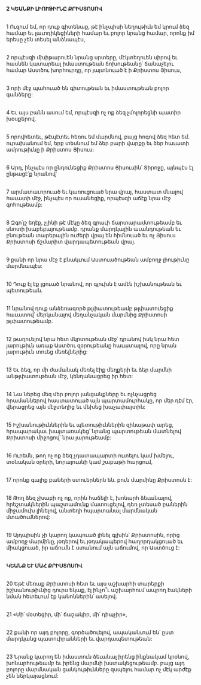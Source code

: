 **2 ԿԵԱՆՔԻ ԼԻՈՒԹԻՒՆԸ ՔՐԻՍՏՈՍՈՎ**

\
1 Ուզում եմ, որ դուք գիտենաք, թէ ինչպիսի նեղութիւն եմ կրում ձեզ համար եւ լաւոդիկեցիների համար եւ բոլոր նրանց համար, որոնք իմ երեսը չեն տեսել անձնապէս,

\
2 որպէսզի մխիթարուեն նրանց սրտերը, մէկտեղուեն սիրով եւ հասնեն կատարեալ իմաստութեան ճոխութեանը՝ ճանաչելու համար Աստծու խորհուրդը, որ յայտնուած է ի Քրիստոս Յիսուս,

\
3 որի մէջ պահուած են գիտութեան եւ իմաստութեան բոլոր գանձերը:

\
4 Եւ այս բանն ասում եմ, որպէսզի ոչ ոք ձեզ չմոլորեցնի պատիր խօսքերով.

\
5 որովհետեւ, թէպէտեւ հեռու եմ մարմնով, բայց հոգով ձեզ հետ եմ. ուրախանում եմ, երբ տեսնում եմ ձեր բարի վարքը եւ ձեր հաւատի ամրութիւնը ի Քրիստոս Յիսուս:

\
6 Արդ, ինչպէս որ ընդունեցիք Քրիստոս Յիսուսին՝ Տիրոջը, այնպէս էլ ընթացէ՛ք նրանով՝

\
7 արմատաւորուած եւ կառուցուած նրա վրայ, հաստատ մնալով հաւատի մէջ, ինչպէս որ ուսանեցիք, որպէսզի աճէք նրա մէջ գոհութեամբ:

\
8 Զգո՛յշ եղէք, չլինի թէ մէկը ձեզ գրաւի ճարտարամտութեամբ եւ սնոտի խաբեբայութեամբ. դրանք մարդկային աւանդութեան եւ բնութեան տարերային ուժերի վրայ են հիմնուած եւ ոչ Յիսուս Քրիստոսի ճշմարիտ վարդապետութեան վրայ.

\
9 քանի որ նրա մէջ է բնակւում Աստուածութեան ամբողջ լիութիւնը մարմնապէս:

\
10 Դուք էլ էք լցուած նրանով, որ գլուխն է ամէն իշխանութեան եւ պետութեան.

\
11 նրանով դուք անձեռագործ թլփատութեամբ թլփատուեցիք հաւատով՝ մերկանալով մեղանչական մարմնից Քրիստոսի թլփատութեամբ.

\
12 թաղուելով նրա հետ մկրտութեան մէջ՝ դրանով իսկ նրա հետ յարութիւն առաք Աստծու զօրութեանը հաւատալով, որը նրան յարութիւն տուեց մեռելներից:

\
13 Եւ ձեզ, որ մի ժամանակ մեռել էիք մեղքերի եւ ձեր մարմնի անթլփատութեան մէջ, կենդանացրեց իր հետ:

\
14 Նա ներեց մեզ մեր բոլոր յանցանքները եւ ոչնչացրեց հրամաններով հաստատուած այն պարտամուրհակը, որ մեր դէմ էր, վերացրեց այն մէջտեղից եւ մեխեց խաչափայտին:

\
15 Իշխանութիւններին եւ պետութիւններին զինաթափ արեց, հրապարակաւ խայտառակեց՝ նրանց պարտութեան մատնելով Քրիստոսի միջոցով՝ նրա յարութեամբ:

\
16 Ուրեմն, թող ոչ ոք ձեզ չդատապարտի ուտելու կամ խմելու, տօնական օրերի, նորալուսնի կամ շաբաթի հարցում,

\
17 որոնք գալիք բաների ստուերներն են. բուն մարմինը Քրիստոսն է:

\
18 Թող ձեզ չխաբի ոչ ոք, որին հաճելի է, խոնարհ ձեւանալով, հրեշտակներին պաշտամունք մատուցելով, դեռ չտեսած բաներին միջամուխ լինելով, անտեղի հպարտանալ մարմնական մտածումներով:

\
19 Այդպիսին չի կարող կապուած լինել գլխին՝ Քրիստոսին, որից ամբողջ մարմինը, յօդերով եւ յօդակապերով հաղորդակցուած եւ միակցուած, իր աճումն է ստանում այն աճումով, որ Աստծուց է:

\
**ԿԵԱՆՔ ԵՒ ՄԱՀ ՔՐԻՍՏՈՍՈՎ**

\
20 Եթէ մեռաք Քրիստոսի հետ եւ այս աշխարհի տարերքի իշխանութիւնից դուրս եկաք, էլ ինչո՞ւ աշխարհում ապրող էակների նման հետեւում էք կանոններին՝ ասելով.

\
21 «Մի՛ մօտեցիր, մի՛ ճաշակիր, մի՛ դիպչիր»,

\
22 քանի որ այդ բոլորը, գործածուելով, ապականւում են՝ ըստ մարդկանց պատուիրանների եւ վարդապետութեան:

\
23 Նրանք կարող են իմաստուն ձեւանալ իրենց ինքնակամ կրօնով, խոնարհութեամբ եւ իրենց մարմնի խստակեցութեամբ. բայց այդ բոլորը մարմնական ցանկութիւնները զսպելու համար ոչ մէկ արժէք չեն ներկայացնում:

